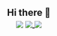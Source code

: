 <h2 align="center">
  <b>Hi there 👋</b>
  <br>
  <a href="https://discord.com/users/420893806049624074"><img align="center" src="https://lanyard-profile-readme.vercel.app/api/420893806049624074?bg=23283d&borderRadius=8px"/></a>
  <a href="https://github.com/Jpuf0">
    <img align="center" src="https://github-readme-stats.vercel.app/api?username=Jpuf0&count_private=true&show_icons=true&theme=tokyonight&hide_border=true">
  </a>
  <a href="https://github.com/Jpuf0">
    <img align="center" src="https://github-readme-stats.vercel.app/api/top-langs/?username=Jpuf0&theme=tokyonight&layout=compact&hide_border=true">
  </a>
</h2>
